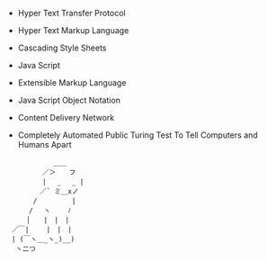 - Hyper Text Transfer Protocol

- Hyper Text Markup Language

- Cascading Style Sheets

- Java Script

- Extensible Markup Language

- Java Script Object Notation

- Content Delivery Network

- Completely Automated Public Turing Test To Tell Computers and Humans Apart

```
　　　　 　　 ＿＿
　　　 　　／＞　　フ
　　　 　　| 　_　 _ |
　 　　 　／` ミ＿xノ
　　 　 /　　　 　 |
　　　 /　 ヽ　　 ﾉ
　 　 │　　|　|　|
　／￣|　　 |　|　|
　| (￣ヽ＿_ヽ_)__)
　 ヽ二つ
```

<!---
muchtoosoon/muchtoosoon is a ✨ special ✨ repository because its `README.md` (this file) appears on your GitHub profile.
You can click the Preview link to take a look at your changes.
--->
